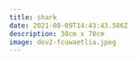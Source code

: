 ```yaml
---
title: shark
date: 2021-08-09T14:43:43.586Z
description: 30cm x 70cm
image: dov2-fcuwaetlia.jpeg
---
```

